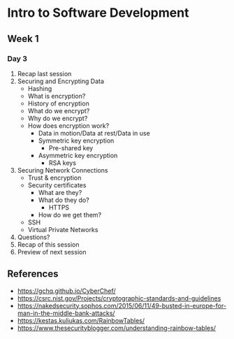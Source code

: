 # Intro to Software Development
## Week 1
### Day 3
1. Recap last session
2. Securing and Encrypting Data
	* Hashing
	* What is encryption?
	* History of encryption
	* What do we encrypt?
	* Why do we encrypt?
	* How does encryption work?
		* Data in motion/Data at rest/Data in use
		* Symmetric key encryption
			* Pre-shared key
		* Asymmetric key encryption
			* RSA keys
3. Securing Network Connections
	* Trust & encryption
	* Security certificates
		* What are they?
		* What do they do?
			* HTTPS
		* How do we get them?
	* SSH
	* Virtual Private Networks
4. Questions?
5. Recap of this session
6. Preview of next session

## References
* https://gchq.github.io/CyberChef/
* https://csrc.nist.gov/Projects/cryptographic-standards-and-guidelines
* https://nakedsecurity.sophos.com/2015/06/11/49-busted-in-europe-for-man-in-the-middle-bank-attacks/
* https://kestas.kuliukas.com/RainbowTables/
* https://www.thesecurityblogger.com/understanding-rainbow-tables/
